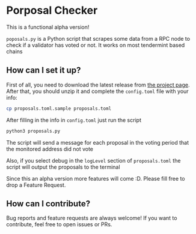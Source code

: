 # Porposal Checker

This is a functional alpha version!

`poposals.py` is a Python script that scrapes some data from a RPC node to check if a validator has voted or not. It works on most tendermint based chains

## How can I set it up?

First of all, you need to download the latest release from [the project page](https://github.com/01node/proposals-checker/). After that, you should unzip it and complete the `config.toml` file with your info:

```sh
cp proposals.toml.sample proposals.toml
```

After filling in the info in  `config.toml` just run the script
```sh
python3 proposals.py
```

The script will send a message for each proposal in the voting period that the monitored address did not vote

Also, if you select debug in the `logLevel` section of `proposals.toml` the script will output the proposals to the terminal

Since this an alpha version more features will come :D. Please fill free to drop a Feature Request.

## How can I contribute?

Bug reports and feature requests are always welcome! If you want to contribute, feel free to open issues or PRs.
